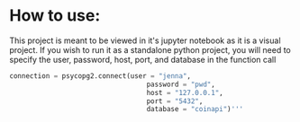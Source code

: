 # How to use:

This project is meant to be viewed in it's jupyter notebook as it is a visual project. If you wish to run it as a standalone python project, you will need to specify the user, password, host, port, and database in the function call

```python
connection = psycopg2.connect(user = "jenna",
                                  password = "pwd",
                                  host = "127.0.0.1",
                                  port = "5432",
                                  database = "coinapi")'''

